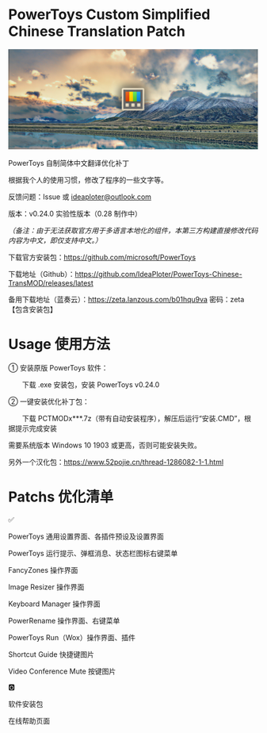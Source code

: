 # PowerToys Custom Simplified Chinese Translation Patch

<img src="./PCTMODx.topic.png"/>

PowerToys 自制简体中文翻译优化补丁

根据我个人的使用习惯，修改了程序的一些文字等。

反馈问题：Issue 或 ideaploter@outlook.com

版本：v0.24.0 实验性版本（0.28 制作中）

_（备注：由于无法获取官方用于多语言本地化的组件，本第三方构建直接修改代码内容为中文，即仅支持中文。）_

下载官方安装包：https://github.com/microsoft/PowerToys

下载地址（Github）：https://github.com/IdeaPloter/PowerToys-Chinese-TransMOD/releases/latest

备用下载地址（蓝奏云）：https://zeta.lanzous.com/b01hqu9va 密码：zeta 【包含安装包】

# Usage 使用方法

① 安装原版 PowerToys 软件：

　　下载 .exe 安装包，安装 PowerToys v0.24.0

② 一键安装优化补丁包：

　　下载 PCTMODx***.7z（带有自动安装程序），解压后运行“安装.CMD”，根据提示完成安装

需要系统版本 Windows 10 1903 或更高，否则可能安装失败。

另外一个汉化包：https://www.52pojie.cn/thread-1286082-1-1.html

# Patchs 优化清单

✅

PowerToys 通用设置界面、各插件预设及设置界面

PowerToys 运行提示、弹框消息、状态栏图标右键菜单

FancyZones 操作界面

Image Resizer 操作界面

Keyboard Manager 操作界面

PowerRename 操作界面、右键菜单

PowerToys Run（Wox）操作界面、插件

Shortcut Guide 快捷键图片

Video Conference Mute 按键图片

🅾

软件安装包

在线帮助页面

